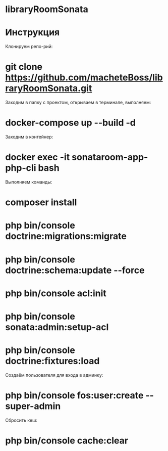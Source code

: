 # libraryRoomSonata

# Инструкция

Клонируем репо-рий:
# git clone https://github.com/macheteBoss/libraryRoomSonata.git

Заходим в папку с проектом, открываем в терминале, выполняем:
# docker-compose up --build -d

Заходим в контейнер:
# docker exec -it sonataroom-app-php-cli bash

Выполняем команды:

# composer install
# php bin/console doctrine:migrations:migrate
# php bin/console doctrine:schema:update --force
# php bin/console acl:init
# php bin/console sonata:admin:setup-acl
# php bin/console doctrine:fixtures:load


Создаём пользователя для входа в админку:
# php bin/console fos:user:create --super-admin


Сбросить кеш:
# php bin/console cache:clear
